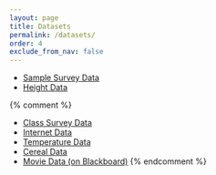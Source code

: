 ```yaml
---
layout: page
title: Datasets  
permalink: /datasets/
order: 4
exclude_from_nav: false 
---
```


* [Sample Survey Data](http://pastebin.com/raw/1csmBawE) 
* [Height Data](http://pastebin.com/raw/g7UdTFKG)

{% comment %}
* [Class Survey Data](http://pastebin.com/raw/QDSga7qF)
* [Internet Data](http://pastebin.com/raw/enxWu6R6)
* [Temperature Data](http://pastebin.com/raw/KZgkViBK)
* [Cereal Data](http://pastebin.com/raw/0G6DrHyC)
* [Movie Data (on Blackboard)](https://ct-ecsu.blackboard.com/webapps/login/) 
{% endcomment %}
